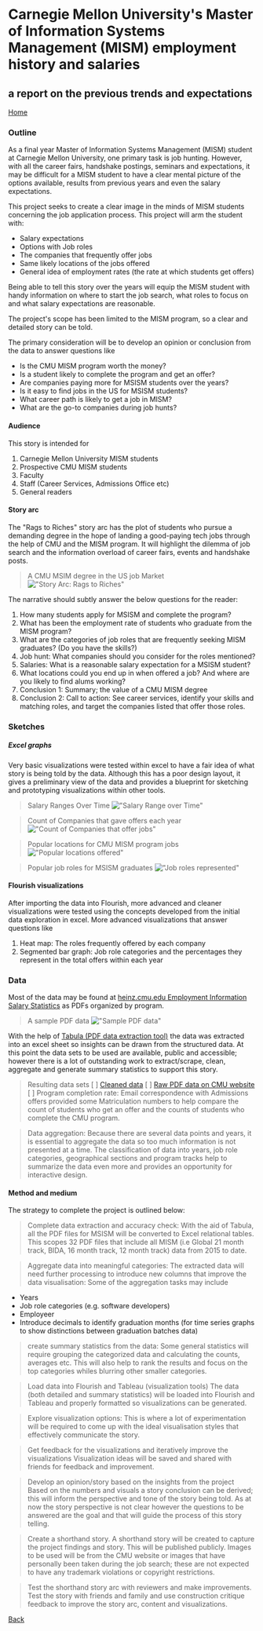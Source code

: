 # Carnegie Mellon University's Master of Information Systems Management (MISM) employment history and salaries
## a report on the previous trends and expectations

[Home](readme.md)

### Outline
As a final year Master of Information Systems Management (MISM) student at Carnegie Mellon University, one primary task is job hunting. However, with all the career fairs, handshake postings, seminars and expectations, it may be difficult for a MISM student to have a clear mental picture of the options available, results from previous years and even the salary expectations. 

This project seeks to create a clear image in the minds of MISM students concerning the job application process. 
This project will arm the student with:
- Salary expectations
- Options with Job roles
- The companies that frequently offer jobs
- Same likely locations of the jobs offered
- General idea of employment rates (the rate at which students get offers)

Being able to tell this story over the years will equip the MISM student with handy information on where to start the job search, what roles to focus on and what salary expectations are reasonable.

The project's scope has been limited to the MISM program, so a clear and detailed story can be told.

The primary consideration will be to develop an opinion or conclusion from the data to answer questions like
- Is the CMU MISM program worth the money? 
- Is a student likely to complete the program and get an offer?
- Are companies paying more for MSISM students over the years?
- Is it easy to find jobs in the US for MSISM students?
- What career path is likely to get a job in MISM?
- What are the go-to companies during job hunts?

#### Audience
This story is intended for 
1. Carnegie Mellon University MISM students
2. Prospective CMU MISM students
3. Faculty 
4. Staff (Career Services, Admissions Office etc)
5. General readers

#### Story arc 
The "Rags to Riches" story arc has the plot of students who pursue a demanding degree in the hope of landing a good-paying tech jobs through the help of CMU and the MISM program.
It will highlight the dilemma of job search and the information overload of career fairs, events and handshake posts.

> A CMU MSIM degree in the US job Market
!["Story Arc: Rags to Riches"](../../img/project/storyArc.jpg)


The narrative should subtly answer the below questions for the reader:
1. How many students apply for MSISM and complete the program?
2. What has been the employment rate of students who graduate from the MISM program?
3. What are the categories of job roles that are frequently seeking MISM graduates? (Do you have the skills?)
4. Job hunt: What companies should you consider for the roles mentioned?
5. Salaries: What is a reasonable salary expectation for a MSISM student?
6. What locations could you end up in when offered a job? And where are you likely to find alums working?
7. Conclusion 1: Summary; the value of a CMU MISM degree
8. Conclusion 2: Call to action: See career services, identify your skills and matching roles, and target the companies listed that offer those roles.

### Sketches

##### Excel graphs
Very basic visualizations were tested within excel to have a fair idea of what story is being told by the data.
Although this has a poor design layout, it gives a preliminary view of the data and provides a blueprint for sketching and prototyping visualizations within other tools.

> Salary Ranges Over Time
!["Salary Range over Time"](../../img/project/SalaryRangesOverTime.png)

> Count of Companies that gave offers each year
!["Count of Companies that offer jobs"](../../img/project/NumberOfEmployersPerYear.png)

> Popular locations for CMU MISM program jobs
!["Popular locations offered"](../../img/project/OffersAndLocations.png)

> Popular job roles for MSISM graduates
!["Job roles represented"](../../img/project/JobRolesRepresented.png)

#### Flourish visualizations
After importing the data into Flourish, more advanced and cleaner visualizations were tested using the concepts developed from the initial data exploration in excel.
More advanced visualizations that answer questions like
1. Heat map: The roles frequently offered by each company 
2. Segmented bar graph: Job role categories and the percentages they represent in the total offers within each year


### Data

Most of the data may be found at <a href="https://www.heinz.cmu.edu/current-students/career-services/employment-information-salary-statistics" target="_blank">heinz.cmu.edu Employment Information Salary Statistics</a> as PDFs organized by program.

> A sample PDF data
!["Sample PDF data"](../../img/project/sampleDataPdf.png)

With the help of <a href="https://tabula.technology/" target="_blank"> Tabula (PDF data extraction tool)</a> the data was extracted into an excel sheet so insights can be drawn from the structured data.
At this point the data sets to be used are available, public and accessible; however there is a lot of outstanding work to extract/scrape, clean, aggregate and generate summary statistics to support this story.

> Resulting data sets
[ ] <a href="https://docs.google.com/spreadsheets/d/1tBsIfc-lboYxNFbu3CW3X2cO1hVZPUelgzTBsIz3ZP8/edit?usp=sharing" target="_blank"> Cleaned data</a>
[ ] <a href="https://www.heinz.cmu.edu/current-students/career-services/employment-information-salary-statistics" target="_blank"> Raw PDF data on CMU website</a>
[ ]  Program completion rate: Email correspondence with Admissions offers provided some Matriculation numbers to help compare the count of students who get an offer and the counts of students who complete the CMU program.

> Data aggregation:
Because there are several data points and years, it is essential to aggregate the data so too much information is not presented at a time. The classification of data into years, job role categories, geographical sections and program tracks help to summarize the data even more and provides an opportunity for interactive design.

#### Method and medium
The strategy to complete the project is outlined below:
> Complete data extraction and accuracy check:
With the aid of Tabula, all the PDF files for MSISM will be converted to Excel relational tables.
This scopes 32 PDF files that include all MISM (i.e Global 21 month track, BIDA, 16 month track, 12 month track) data from 2015 to date.

> Aggregate data into meaningful categories:
The extracted data will need further processing to introduce new columns that improve the data visualisation:
Some of the aggregation tasks may include
-  Years
-  Job role categories (e.g. software developers)
-  Employeer 
-  Introduce decimals to identify graduation months (for time series graphs to show distinctions between graduation batches data)

> create summary statistics from the data:
Some general statistics will require grouping the categorized data and calculating the counts, averages etc.
This will also help to rank the results and focus on the top categories whiles blurring other smaller categories.

> Load data into Flourish and Tableau (visualization tools)
The data (both detailed and summary statistics) will be loaded into Flourish and Tableau and properly formatted so visualizations can be generated.

> Explore visualization options:
This is where a lot of experimentation will be required to come up with the ideal visualisation styles that effectively communicate the story. 

> Get feedback for the visualizations and iteratively improve the visualizations
Visualization ideas will be saved and shared with friends for feedback and improvement.

> Develop an opinion/story based on the insights from the project
Based on the numbers and visuals a story conclusion can be derived; this will inform the perspective and tone of the story being told. As at now the story perspective is not clear however the questions to be answered are the goal and that will guide the process of this story telling.

> Create a shorthand story.
A shorthand story will be created to capture the project findings and story. This will be published publicly.
Images to be used will be from the CMU website or images that have personally been taken during the job search; these are not expected to have any trademark violations or copyright restrictions.

> Test the shorthand story arc with reviewers and make improvements.
Test the story with friends and family and use construction critique feedback to improve the story arc, content and visualizations.


[Back](readme.md)



